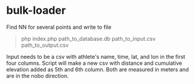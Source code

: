 # bulk-loader
Find NN for several points and write to file

> php index.php path_to_database.db path_to_input.csv path_to_output.csv

Input needs to be a csv with athlete's name, time, lat, and lon in the first four columns. Script will make a new csv with distance and cumulative elevation added as 5th and 6th column. Both are measured in meters and are in the nobo direction.

